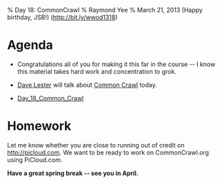% Day 18:  CommonCrawl
% Raymond Yee 
% March 21, 2013 (Happy birthday, JSB!) (<http://bit.ly/wwod1318>)

# Agenda

* Congratulations all of you for making it this far in the course  -- I know this material takes hard work and
concentration to grok.

* [Dave Lester](http://www.davelester.org/meet-dave/) will talk about [Common Crawl](http://commoncrawl.org/) today. 

* [Day_18_Common_Crawl](http://nbviewer.ipython.org/urls/raw.github.com/rdhyee/working-open-data/master/notebooks/Day_18_Common_Crawl.ipynb)

# Homework

Let me know whether you are close to running out of credit on http://picloud.com.  We want to be ready to work on
CommonCrawl.org using PiCloud.com.

**Have a great spring break -- see you in April.**
